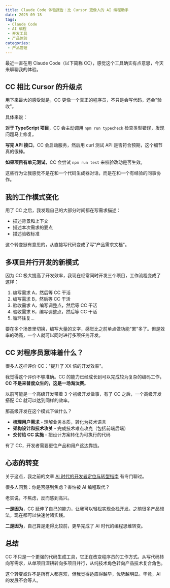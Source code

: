 ```yaml
---
title: Claude Code 体验报告：比 Cursor 更像人的 AI 编程助手
date: 2025-09-18
tags:
 - Claude Code
 - AI 编程
 - 开发工具
 - 产品体验
categories:
 - 产品管理
---
```



最近一直在用 Claude Code（以下简称 CC），感觉这个工具确实有点意思，今天来聊聊我的体验。

## CC 相比 Cursor 的升级点

用下来最大的感受就是，CC 更像一个真正的程序员，不只是会写代码，还会"验收"。

具体来说：

**对于 TypeScript 项目**，CC 会主动调用 `npm run typecheck` 检查类型错误，发现问题马上修复。

**写完 API 接口**，CC 会启动服务，然后用 curl 测试 API 是否符合预期，这个细节真的很棒。

**如果项目有单元测试**，CC 会尝试 `npm run test` 来校验改动是否生效。

这些行为让我感觉不是在和一个代码生成器对话，而是在和一个有经验的同事协作。

## 我的工作模式变化

用了 CC 之后，我发现自己的大部分时间都在写需求描述：

- 描述背景和上下文
- 描述本次需求的要点
- 描述验收标准

这个转变挺有意思的，从直接写代码变成了写"产品需求文档"。

## 多项目并行开发的新模式

因为 CC 极大提高了开发效率，我现在经常同时开发三个项目，工作流程变成了这样：

1. 编写需求 A，然后等 CC 干活
2. 编写需求 B，然后等 CC 干活
3. 验收需求 A，编写调整点，然后等 CC 干活
4. 验收需求 B，编写调整点，然后等 CC 干活
5. 循环往复...

要在多个场景里切换，编写大量的文字，感觉比之前单点做功能"累"多了。但是效率的确高，一个人就可以同时进行多项任务开发。

## CC 对程序员意味着什么？

很多人这样评价 CC："提升了 XX 倍的开发效率"。

我觉得这个评价不够准确。CC 的能力已经成长到可以完成较为复杂的编码工作，**CC 不是来普度众生的，这是一场淘汰赛**。

以前可能是一个高级开发带着 3 个初级开发做事，有了 CC 之后，一个高级开发搭配 CC 就可以达到同样的效率。

那高级开发在这个模式下做什么？

- **梳理用户需求** - 理解业务本质，转化为技术语言
- **架构设计和技术攻关** - 完成技术难点攻克（包括前端后端）
- **交付给 CC 实施** - 把设计方案转化为可执行的代码

有了 CC，开发者需要更往产品和用户这边靠拢。

## 心态的转变

关于这点，我之前的文章 [AI 时代的开发者定位与转型指南](ai_developer_positioning.md) 有专门聊过。

很多人问我：你是否感到焦虑？害怕被 AI 编程取代？

老实说，不焦虑，反而感到高兴。

**一是因为**，CC 延伸了自己的能力，让我可以轻松实现全栈开发。之前很多产品想法，现在都可以快速付诸实践。

**二是因为**，自己算是走得比较前，更早完成了 AI 时代的编程思维转变。

## 总结

CC 不只是一个更强的代码生成工具，它正在改变程序员的工作方式。从写代码转向写需求，从单项目深耕转向多项目并行，从纯技术角色转向产品技术复合角色。

这个转变或许不是所有人都喜欢，但我觉得适应得越早，优势越明显。毕竟，AI 的发展不会等人。